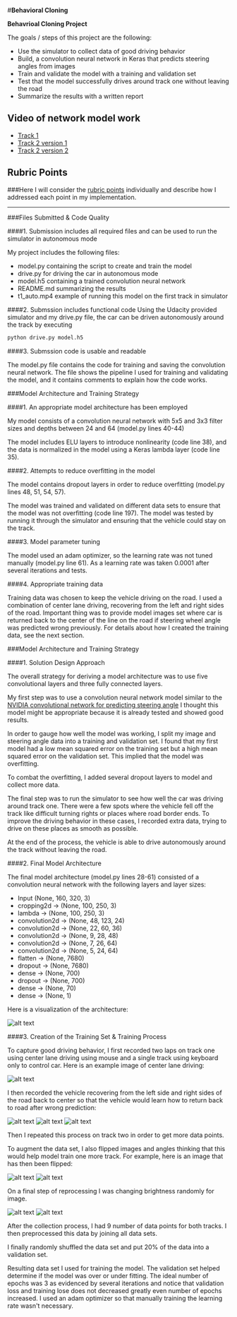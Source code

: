 #**Behavioral Cloning** 

**Behavrioal Cloning Project**

The goals / steps of this project are the following:
* Use the simulator to collect data of good driving behavior
* Build, a convolution neural network in Keras that predicts steering angles from images
* Train and validate the model with a training and validation set
* Test that the model successfully drives around track one without leaving the road
* Summarize the results with a written report


[//]: # (Image References)

[center_driving]: ./images/center.jpg 
[recover_start]: ./images/recover_start.jpg 
[recover_return]: ./images/recover_return.jpg
[recover_end]: ./images/recover_end.jpg
[flip]: ./images/flip.jpg
[flip_result]: ./images/flip_result.jpg
[flip_brightness]: ./images/flip_brightness.jpg
[model]:./images/model.png

[t1_pre_processing]:./images/t1_preprocess_data.png
[t1_post_processing]:./images/t1_post_processing.png

## Video of network model work

* [Track 1](https://www.youtube.com/watch?v=aFap9xOKnDU)
* [Track 2 version 1](https://www.youtube.com/watch?v=KeqglS0U8gM)
* [Track 2 version 2](https://www.youtube.com/watch?v=aX07OHAEb-8)

## Rubric Points
###Here I will consider the [rubric points](https://review.udacity.com/#!/rubrics/432/view) individually and describe how I addressed each point in my implementation.  

---
###Files Submitted & Code Quality

####1. Submission includes all required files and can be used to run the simulator in autonomous mode

My project includes the following files:
* model.py containing the script to create and train the model
* drive.py for driving the car in autonomous mode
* model.h5 containing a trained convolution neural network 
* README.md summarizing the results
* t1_auto.mp4 example of running this model on the first track in simulator

####2. Submssion includes functional code
Using the Udacity provided simulator and my drive.py file, the car can be driven autonomously around the track by executing 
```sh
python drive.py model.h5
```

####3. Submssion code is usable and readable

The model.py file contains the code for training and saving the convolution neural network. The file shows the pipeline I used for training and validating the model, and it contains comments to explain how the code works.

###Model Architecture and Training Strategy

####1. An appropriate model architecture has been employed

My model consists of a convolution neural network with 5x5 and 3x3 filter sizes and depths between 24 and 64 (model.py lines 40-44) 

The model includes ELU layers to introduce nonlinearity (code line 38), and the data is normalized in the model using a Keras lambda layer (code line 35). 

####2. Attempts to reduce overfitting in the model

The model contains dropout layers in order to reduce overfitting (model.py lines 48, 51, 54, 57). 

The model was trained and validated on different data sets to ensure that the model was not overfitting (code line 197). The model was tested by running it through the simulator and ensuring that the vehicle could stay on the track.

####3. Model parameter tuning

The model used an adam optimizer, so the learning rate was not tuned manually (model.py line 61). As a learning rate was taken 0.0001 after several iterations and tests.

####4. Appropriate training data

Training data was chosen to keep the vehicle driving on the road. I used a combination of center lane driving, recovering from the left and right sides of the road. Important thing was to provide model images set where car is returned back to the center of the line on the road if steering wheel angle was predicted wrong previously.
For details about how I created the training data, see the next section. 

###Model Architecture and Training Strategy

####1. Solution Design Approach

The overall strategy for deriving a model architecture was to use five convolutional layers and three fully connected layers.

My first step was to use a convolution neural network model similar to the [NVIDIA convolutional network for predicting steering angle](http://images.nvidia.com/content/tegra/automotive/images/2016/solutions/pdf/end-to-end-dl-using-px.pdf) I thought this model might be appropriate because it is already tested and showed good results.

In order to gauge how well the model was working, I split my image and steering angle data into a training and validation set. I found that my first model had a low mean squared error on the training set but a high mean squared error on the validation set. This implied that the model was overfitting. 

To combat the overfitting, I added several dropout layers to model and collect more data.

The final step was to run the simulator to see how well the car was driving around track one. There were a few spots where the vehicle fell off the track like difficult turning rights or places where road border ends. To improve the driving behavior in these cases, I recorded extra data, trying to drive on these places as smooth as possible.

At the end of the process, the vehicle is able to drive autonomously around the track without leaving the road.

####2. Final Model Architecture

The final model architecture (model.py lines 28-61) consisted of a convolution neural network with the following layers and layer sizes:
  * Input (None, 160, 320, 3)
  * cropping2d    -> (None, 100, 250, 3)
  * lambda        -> (None, 100, 250, 3)
  * convolution2d -> (None, 48, 123, 24) 
  * convolution2d -> (None, 22, 60, 36) 
  * convolution2d -> (None, 9, 28, 48) 
  * convolution2d -> (None, 7, 26, 64) 
  * convolution2d -> (None, 5, 24, 64) 
  * flatten       -> (None, 7680)
  * dropout       -> (None, 7680) 
  * dense         -> (None, 700)  
  * dropout       -> (None, 700) 
  * dense         -> (None, 70) 
  * dense         -> (None, 1)  
  
Here is a visualization of the architecture:

![alt text][model]

####3. Creation of the Training Set & Training Process

To capture good driving behavior, I first recorded two laps on track one using center lane driving using mouse and a single track using keyboard only to control car. Here is an example image of center lane driving:

![alt text][center_driving]

I then recorded the vehicle recovering from the left side and right sides of the road back to center so that the vehicle would learn how to return back to road after wrong prediction:

![alt text][recover_start]
![alt text][recover_return]
![alt text][recover_end]

Then I repeated this process on track two in order to get more data points.

To augment the data set, I also flipped images and angles thinking that this would help model train one more track. For example, here is an image that has then been flipped:

![alt text][flip]
![alt text][flip_result]


On a final step of reprocessing I was changing brightness randomly for image.

![alt text][flip]
![alt text][flip_brightness] 


After the collection process, I had 9 number of data points for both tracks. I then preprocessed this data by joining all data sets.

I finally randomly shuffled the data set and put 20% of the data into a validation set. 

Resulting data set I used for training the model. The validation set helped determine if the model was over or under fitting. The ideal number of epochs was 3 as evidenced by several iterations and notice that validation loss and training lose does not decreased greatly even number of epochs increased. I used an adam optimizer so that manually training the learning rate wasn't necessary.
